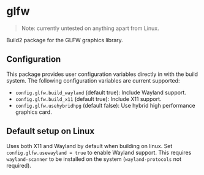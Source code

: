 # glfw

> Note: currently untested on anything apart from Linux.

Build2 package for the GLFW graphics library.

<!-- [![build2](/actions/workflows/build2.yml/badge.svg)](/actions/workflows/build2.yml) -->

## Configuration

This package provides user configuration variables directly in with the build system.
The following configuration variables are current supported:

- `config.glfw.build_wayland` (default true): Include Wayland support.
- `config.glfw.build_x11` (default true): Include X11 support.
- `config.glfw.usehybridhpg` (default false): Use hybrid high performance graphics card.
<!-- - `config.glfw.vulkan` (default false): Statically link with vulkan libraries -->


## Default setup on Linux

Uses both X11 and Wayland by default when building on linux. Set `config.glfw.usewayland = true` to enable Wayland support. This requires `wayland-scanner` to be installed on the system (`wayland-protocols` not required).
